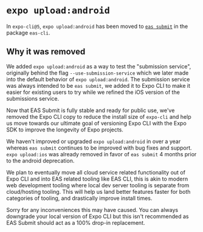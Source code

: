 # `expo upload:android`

In `expo-cli@5`, `expo upload:android` has been moved to [`eas submit`](https://docs.expo.dev/submit/introduction/) in the package `eas-cli`.

## Why it was removed

We added `expo upload:android` as a way to test the "submission service", originally behind the flag `--use-submission-service` which we later made into the default behavior of `expo upload:android`. The submission service was always intended to be `eas submit`, we added it to Expo CLI to make it easier for existing users to try while we refined the iOS version of the submissions service.

Now that EAS Submit is fully stable and ready for public use, we've removed the Expo CLI copy to reduce the install size of `expo-cli` and help us move towards our ultimate goal of versioning Expo CLI with the Expo SDK to improve the longevity of Expo projects.

We haven't improved or upgraded `expo upload:android` in over a year whereas `eas submit` continues to be improved with bug fixes and support. `expo upload:ios` was already removed in favor of `eas submit` 4 months prior to the android deprecation.

We plan to eventually move all cloud service related functionality out of Expo CLI and into EAS related tooling like EAS CLI, this is akin to modern web development tooling where local dev server tooling is separate from cloud/hosting tooling. This will help us land better features faster for both categories of tooling, and drastically improve install times.

Sorry for any inconveniences this may have caused. You can always downgrade your local version of Expo CLI but this isn't recommended as EAS Submit should act as a 100% drop-in replacement.
